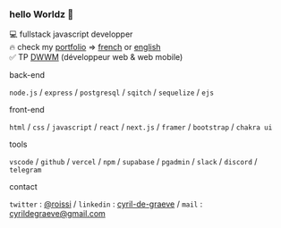 ### hello Worldz 👋


💻 fullstack javascript developper<br/>
🔥 check my [portfolio](https://portfolio-roissi.vercel.app) => [french](https://portfolio-roissi.vercel.app/fr) or [english](https://portfolio-roissi.vercel.app/en)<br/>
✅ TP [DWWM](https://www.francecompetences.fr/recherche/rncp/31114/) (développeur web & web mobile)


back-end

`node.js` / `express` / `postgresql` / `sqitch` / `sequelize` / `ejs` 

front-end

`html` / `css` / `javascript` / `react` / `next.js` / `framer` / `bootstrap` / `chakra ui`

tools

`vscode` / `github` / `vercel` / `npm` / `supabase` / `pgadmin` / `slack` / `discord` / `telegram`

contact

`twitter` : [@roissi](https://twitter.com/roissi) / `linkedin` : [cyril-de-graeve](https://www.linkedin.com/in/cyril-de-graeve/) / `mail` : cyrildegraeve@gmail.com

